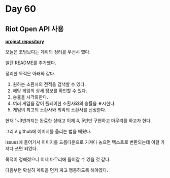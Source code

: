 # Day 60
## Riot Open API 사용
[**project repository**](https://github.com/KrTeaparty/Riot_API)

오늘은 코딩보다는 계획의 정리를 우선시 했다.

일단 README를 추가했다.

정리한 목적은 아래와 같다.
1. 원하는 소환사의 전적을 검색할 수 있다.
2. 해당 게임의 상세 정보를 확인할 수 있다.
3. 승률을 시각화한다.
4. 여러 게임을 같이 플레이한 소환사와의 승률을 표시한다.
5. 게임의 최고의 소환사와 최악의 소환사를 선정한다.

현재 1~3번까지는 완료한 상태고 이제 4, 5번만 구현하고 마무리를 하고자 한다.

그리고 github에 이미지를 올리는 법을 배웠다.

issues에 들어가서 이미지를 드롭다운으로 가져다 놓으면 텍스트로 변환되는데 이걸 가져다 쓰면 되었다.

목적이 정해졌으니 이제 마무리에 들어갈 수 있을 것 같다.

다음부턴 확실히 계획을 먼저 짜고 행동하도록 해야겠다.